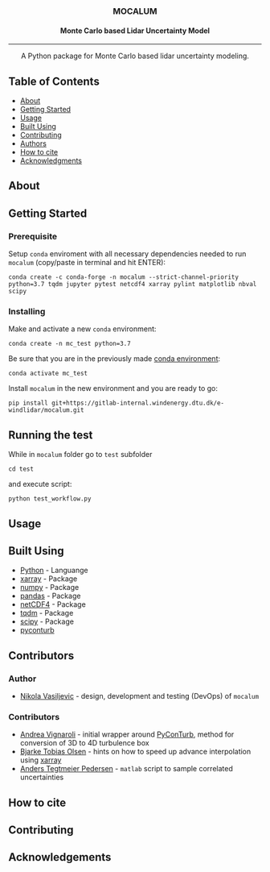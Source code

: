 <h3 align="center">MOCALUM</h3>
<h4 align="center">Monte Carlo based Lidar Uncertainty Model</h4>

---

<p align="center"> A Python package for Monte Carlo based lidar uncertainty modeling.
    <br>
</p>

## Table of Contents
- [About](#about)
- [Getting Started](#getting_started)
- [Usage](#usage)
- [Built Using](#built_using)
- [Contributing](#contributing)
- [Authors](#authors)
- [How to cite](#cite)
- [Acknowledgments](#acknowledgement)
<!-- - [TODO](../TODO.md) -->

## About <a name = "about"></a>


## Getting Started <a name = "getting_started"></a>

### Prerequisite <a name = "required"></a>
Setup `conda` enviroment with all necessary dependencies needed to run `mocalum` (copy/paste in terminal and hit ENTER):

```
conda create -c conda-forge -n mocalum --strict-channel-priority python=3.7 tqdm jupyter pytest netcdf4 xarray pylint matplotlib nbval scipy
```

### Installing
Make and activate a new `conda` environment:
```
conda create -n mc_test python=3.7
```

Be sure that you are in the previously made [conda environment](#required):
```
conda activate mc_test
```

Install `mocalum` in the new environment and you are ready to go:
```
pip install git+https://gitlab-internal.windenergy.dtu.dk/e-windlidar/mocalum.git
```

## Running the test <a name = "tests"></a>
While in `mocalum` folder go to `test` subfolder
```
cd test
```
and execute script:
```
python test_workflow.py
```

## Usage <a name="usage"></a>

## Built Using <a name = "built_using"></a>
- [Python](https://www.python.org/) - Languange
- [xarray](http://xarray.pydata.org/en/stable/#) - Package
- [numpy](https://numpy.org/) - Package
- [pandas]() - Package
- [netCDF4]() - Package
- [tqdm]() - Package
- [scipy]() - Package
- [pyconturb](https://gitlab.windenergy.dtu.dk/pyconturb/pyconturb)


## Contributors <a name = "authors"></a>

### Author
- [Nikola Vasiljevic](@niva) - design, development and testing (DevOps) of `mocalum`

### Contributors
- [Andrea Vignaroli](@andv) - initial wrapper around [PyConTurb](https://gitlab.windenergy.dtu.dk/pyconturb/pyconturb), method for conversion of 3D to 4D turbulence box
- [Bjarke Tobias Olsen](@btol) - hints on how to speed up advance interpolation using [xarray](http://xarray.pydata.org/en/stable/interpolation.html#advanced-interpolation)
- [Anders Tegtmeier Pedersen](@antp) - `matlab` script to sample correlated uncertainties

## How to cite <a name = "cite"></a>

## Contributing <a name = "contributing"></a>

## Acknowledgements <a name = "acknowledgement"></a>

